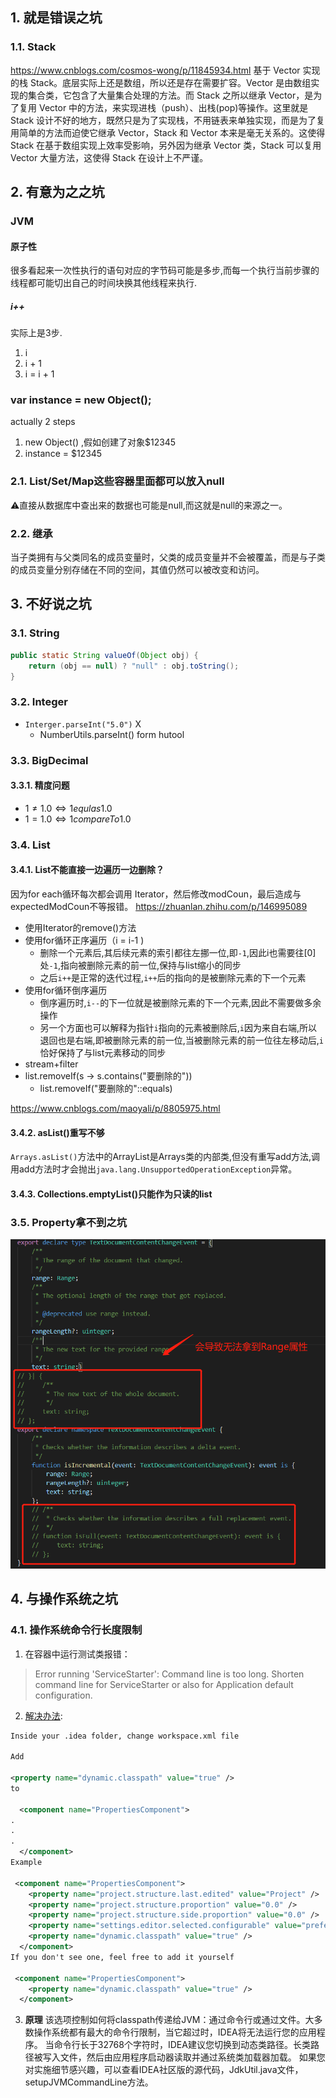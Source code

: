 ## 1. 就是错误之坑
### 1.1. Stack
https://www.cnblogs.com/cosmos-wong/p/11845934.html
基于 Vector 实现的栈 Stack。底层实际上还是数组，所以还是存在需要扩容。Vector 是由数组实现的集合类，它包含了大量集合处理的方法。而 Stack 之所以继承 Vector，是为了复用 Vector 中的方法，来实现进栈（push）、出栈(pop)等操作。这里就是 Stack 设计不好的地方，既然只是为了实现栈，不用链表来单独实现，而是为了复用简单的方法而迫使它继承 Vector，Stack 和 Vector 本来是毫无关系的。这使得 Stack 在基于数组实现上效率受影响，另外因为继承 Vector 类，Stack 可以复用 Vector 大量方法，这使得 Stack 在设计上不严谨。
## 2. 有意为之之坑
### JVM
#### 原子性
很多看起来一次性执行的语句对应的字节码可能是多步,而每一个执行当前步骤的线程都可能切出自己的时间块换其他线程来执行.
##### i++
实际上是3步.
1. i
2. i + 1
3. i = i + 1

### var instance = new Object();
actually 2 steps
1. new Object() ,假如创建了对象$12345
2. instance = $12345

### 2.1. List/Set/Map这些容器里面都可以放入null
⚠️直接从数据库中查出来的数据也可能是null,而这就是null的来源之一。
### 2.2. 继承
当子类拥有与父类同名的成员变量时，父类的成员变量并不会被覆盖，而是与子类的成员变量分别存储在不同的空间，其值仍然可以被改变和访问。
## 3. 不好说之坑
### 3.1. String
```java
public static String valueOf(Object obj) {
    return (obj == null) ? "null" : obj.toString();
}
```
### 3.2. Integer
- `Interger.parseInt("5.0")` X
    - NumberUtils.parseInt() form hutool
### 3.3. BigDecimal
#### 3.3.1. 精度问题
- $1 \neq 1.0 \Leftrightarrow 1 equlas 1.0$
- $1 = 1.0 \Leftrightarrow 1compareTo 1.0$
### 3.4. List
#### 3.4.1. List不能直接一边遍历一边删除？
因为for each循环每次都会调用 Iterator，然后修改modCoun，最后造成与expectedModCoun不等报错。
https://zhuanlan.zhihu.com/p/146995089
- 使用Iterator的remove()方法
- 使用for循环正序遍历（i = i-1 ) 
    - 删除一个元素后,其后续元素的索引都往左挪一位,即`-1`,因此i也需要往[0]处`-1`,指向被删除元素的前一位,保持与list缩小的同步
    - 之后`i++`是正常的迭代过程,`i++`后的指向的是被删除元素的下一个元素
- 使用for循环倒序遍历
    - 倒序遍历时,`i--`的下一位就是被删除元素的下一个元素,因此不需要做多余操作
    - 另一个方面也可以解释为指针`i`指向的元素被删除后,`i`因为来自右端,所以退回也是右端,即被删除元素的前一位,当被删除元素的前一位往左移动后,`i`恰好保持了与list元素移动的同步
- stream+filter
- list.removeIf(s -> s.contains("要删除的"))
    - list.removeIf("要删除的"::equals)

https://www.cnblogs.com/maoyali/p/8805975.html
#### 3.4.2. asList()重写不够
`Arrays.asList()`方法中的ArrayList是Arrays类的内部类,但没有重写add方法,调用add方法时才会抛出`java.lang.UnsupportedOperationException`异常。
#### 3.4.3. Collections.emptyList()只能作为只读的list
### 3.5. Property拿不到之坑
![](_v_images/20210331190512257_21036.png)
## 4. 与操作系统之坑
### 4.1. 操作系统命令行长度限制
1. 在容器中运行测试类报错：
>Error running 'ServiceStarter': Command line is too long. Shorten command line for ServiceStarter or also for Application default configuration.

2. [解决办法](https://stackoverflow.com/questions/47926382/how-to-configure-shorten-command-line-method-for-whole-project-in-intellij):

```xml
Inside your .idea folder, change workspace.xml file

Add

<property name="dynamic.classpath" value="true" />
to

  <component name="PropertiesComponent">
.
.
.
  </component>
Example

 <component name="PropertiesComponent">
    <property name="project.structure.last.edited" value="Project" />
    <property name="project.structure.proportion" value="0.0" />
    <property name="project.structure.side.proportion" value="0.0" />
    <property name="settings.editor.selected.configurable" value="preferences.pluginManager" />
    <property name="dynamic.classpath" value="true" />
  </component>
If you don't see one, feel free to add it yourself

 <component name="PropertiesComponent">
    <property name="dynamic.classpath" value="true" />
  </component>
```
3. **原理**
该选项控制如何将classpath传递给JVM：通过命令行或通过文件。大多数操作系统都有最大的命令行限制，当它超过时，IDEA将无法运行您的应用程序。 当命令行长于32768个字符时，IDEA建议您切换到动态类路径。长类路径被写入文件，然后由应用程序启动器读取并通过系统类加载器加载。 如果您对实施细节感兴趣，可以查看IDEA社区版的源代码，JdkUtil.java文件，setupJVMCommandLine方法。